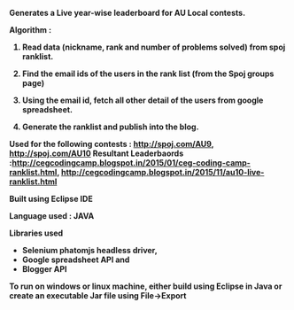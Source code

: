 <b>Generates a Live year-wise leaderboard for AU Local contests.<b>

<b>Algorithm :<b>

1) Read data (nickname, rank and number of problems solved) from spoj ranklist.

2) Find the email ids of the users in the rank list (from the Spoj groups page)

3) Using the email id, fetch all other detail of the users from google spreadsheet.

4) Generate the ranklist and publish into the blog.

Used for the following contests : http://spoj.com/AU9, http://spoj.com/AU10
Resultant Leaderbaords :http://cegcodingcamp.blogspot.in/2015/01/ceg-coding-camp-ranklist.html, http://cegcodingcamp.blogspot.in/2015/11/au10-live-ranklist.html

Built using Eclipse IDE

Language used : <b>JAVA<b>

Libraries used

* Selenium phatomjs headless driver,
* Google spreadsheet API and
* Blogger API

To run on windows or linux machine, either build using Eclipse in Java or create an executable Jar file using File->Export
